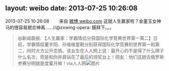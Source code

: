 layout: weibo
date: 2013-07-25 10:26:08
---
<meta name="referrer" content="no-referrer" />

2013-07-25 10:26:08  &nbsp;&nbsp;&nbsp;&nbsp;&nbsp;&nbsp; 来自 <a href="http://weibo.com/" rel="nofollow">微博 weibo.com</a>
这就人生赢家啦？金童玉女神马的很容易貌合神离……//@zxwing-opera: 膜拜下。。。
>  @新闻晨报: 【人生赢家：学霸情侣分获国际化学竞赛世界第一第二】日前，学霸情侣董宇阳、孙维维童鞋分别获得国际化学竞赛的世界第一和第二，同时大方公开恋情。该女生在人人网上说：最开心的不是得了什么牌子什么名次，而是和你并肩站在了最后的领奖台上！网友：他们这趟去俄罗斯参赛分明就是度蜜月嘛！via人人网 ​​​
>  ![图片](https://ww3.sinaimg.cn/large/4e5b54d8jw1e6yb2hvh59j20c10cit97.jpg)
